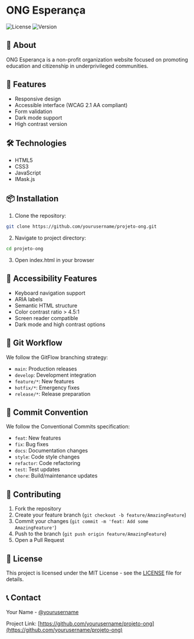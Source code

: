 # ONG Esperança

![License](https://img.shields.io/badge/license-MIT-blue.svg)
![Version](https://img.shields.io/badge/version-1.0.0-green.svg)

## 🎯 About

ONG Esperança is a non-profit organization website focused on promoting education and citizenship in underprivileged communities.

## 🚀 Features

- Responsive design
- Accessible interface (WCAG 2.1 AA compliant)
- Form validation
- Dark mode support
- High contrast version

## 🛠️ Technologies

- HTML5
- CSS3
- JavaScript
- IMask.js

## 📦 Installation

1. Clone the repository:
```bash
git clone https://github.com/yourusername/projeto-ong.git
```

2. Navigate to project directory:
```bash
cd projeto-ong
```

3. Open index.html in your browser

## 🎨 Accessibility Features

- Keyboard navigation support
- ARIA labels
- Semantic HTML structure
- Color contrast ratio > 4.5:1
- Screen reader compatible
- Dark mode and high contrast options

## 🔄 Git Workflow

We follow the GitFlow branching strategy:

- `main`: Production releases
- `develop`: Development integration
- `feature/*`: New features
- `hotfix/*`: Emergency fixes
- `release/*`: Release preparation

## 📝 Commit Convention

We follow the Conventional Commits specification:

- `feat`: New features
- `fix`: Bug fixes
- `docs`: Documentation changes
- `style`: Code style changes
- `refactor`: Code refactoring
- `test`: Test updates
- `chore`: Build/maintenance updates

## 👥 Contributing

1. Fork the repository
2. Create your feature branch (`git checkout -b feature/AmazingFeature`)
3. Commit your changes (`git commit -m 'feat: Add some AmazingFeature'`)
4. Push to the branch (`git push origin feature/AmazingFeature`)
5. Open a Pull Request

## 📄 License

This project is licensed under the MIT License - see the [LICENSE](LICENSE) file for details.

## 📞 Contact

Your Name - [@yourusername](https://twitter.com/yourusername)

Project Link: [https://github.com/yourusername/projeto-ong](https://github.com/yourusername/projeto-ong)